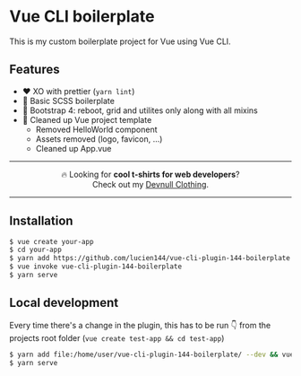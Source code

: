 # Vue CLI boilerplate

This is my custom boilerplate project for Vue using Vue CLI.

## Features
- ❤️ XO with prettier (`yarn lint`)
- 💄 Basic SCSS boilerplate
- 🥾 Bootstrap 4: reboot, grid and utilites only along with all mixins
- 🧹 Cleaned up Vue project template
  - Removed HelloWorld component
  - Assets removed (logo, favicon, ...)
  - Cleaned up App.vue

---
<p align="center">
🔥 Looking for <strong>cool t-shirts for web developers</strong>?<br>
Check out my <a href="https://devnull.store?utm_source=github&utm_medium=link&utm_campaign=lemp" target="_blank">Devnull Clothing</a>.
</p>

---

## Installation

```sh
$ vue create your-app
$ cd your-app
$ yarn add https://github.com/lucien144/vue-cli-plugin-144-boilerplate.git
$ vue invoke vue-cli-plugin-144-boilerplate
$ yarn serve
```

## Local development

Every time there's a change in the plugin, this has to be run 👇 from the projects root folder (`vue create test-app && cd test-app`)

```sh
$ yarn add file:/home/user/vue-cli-plugin-144-boilerplate/ --dev && vue invoke vue-cli-plugin-144-boilerplate
$ yarn serve
```